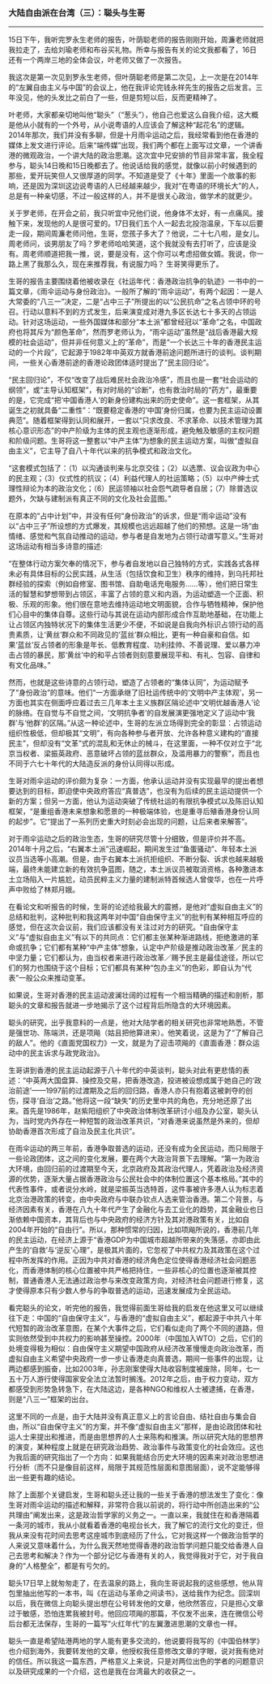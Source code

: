 <h3>大陆自由派在台湾（三）：聪头与生哥</h3>
<hr>

15日下午，我听完罗永生老师的报告，叶荫聪老师的报告刚刚开始，周濂老师就把我拉走了，去给刘瑜老师和布谷买礼物。所幸与报告有关的论文我都看了，16日还有一个两岸三地的全体会议，叶老师又做了一次报告。

我这次是第一次见到罗永生老师，但叶荫聪老师是第二次见，上一次是在2014年的“左翼自由主义与中国”的会议上，他在我评论完钱永祥先生的报告之后发言。三年没见，他的头发比之前白了一些，但是剪短以后，反而更精神了。

叶老师，大家都亲切地叫他“聪头”（“葱头”），他自己也爱这么自我介绍，这大概是他从小就有的一个外号，从小说粤语的人应该会了解这种“起花名”的逻辑。2014年那次，我们并没有多聊，但是十月雨伞运动之后，我经常看到他在香港的媒体上发文进行评论。后来“端传媒”出现，我们两个都在上面写过文章，一个讲香港的微观政治，一个讲大陆的政治思潮。这次宜中兄安排的节目非常丰富，我全程参与，聪头14日晚和15日晚都去了。他说话给我的感觉，就像以前小时候遇到的那些，爱开玩笑但人又很厚道的同学。不知道是受了《十年》里面一个故事的影响，还是因为深圳这边说粤语的人已经越来越少，我对“在粤语的环境长大”的人，总是有一种亲切感，不过一般这样的人，并不是很关心政治，做学术的就更少。

关于罗老师，在开会之前，我只听宜中兄他们说，他身体不太好，有一点痛风。接触下来，发现他的人是很可爱的。17日我们五个人一起去北投泡温泉，下车以后要走一段，期间周濂老师问他，生哥，您孩子多大了？他说，二十七八啦，是女儿。周老师问，谈男朋友了吗？罗老师哈哈笑道，这个我就没有去打听了，应该是没有。周老师顺道把我一推，说，要是没有，这个你可以考虑招做女婿。我说，你一路上黑了我那么久，现在来推荐我，有说服力吗？ 生哥笑得更乐了。

生哥的报告主要围绕着他被收录在《社运年代：香港政治抗争的轨迹》一书中的一篇文章，《雨伞运动与身份政治》。一般所了解的“雨伞运动”，有两个起因：一是人大常委的“八三一”决定，二是“占中三子”所提出的以“公民抗命”之名占领中环的号召。行动以意料不到的方式发生，后来演变成对港九多区长达七十多天的占领运动。针对这场运动，一些外国媒体和部分“本土派”都曾经冠以“革命”之名，中国政府也将其斥为“颜色革命”，然而罗老师认为，“雨伞运动”虽然是“战后香港最大规模的社会运动”，但并非任何意义上的“革命”，而是“一个长达三十年的香港民主运动的一个片段”，它起源于1982年中英双方就香港前途问题所进行的谈判。谈判期间，一些关心香港前途的香港论政团体适时提出了“民主回归论”。

“民主回归论”，不仅“改变了战后难民社会政治冷感”，而且也是一套“社会运动的纲领”，或“主导认知框架”，有对时局的“诊断”，也有救治时局的“药方”，最重要的是，它完成“把‘中国香港人’的新身份建构出来的历史使命”。这一套框架，从其诞生之初就具备“二重性”：“既要稳定香港的‘中国’身份归属，也要为民主运动设置典范”。随着框架得到认同和展开，一套以“只求改良、不求革命、以技术管理为其核心意识形态”的中产阶级为主体的民主观也逐渐形成，避免触及敏感的主权问题和阶级问题。生哥将这一整套以“中产主体”为想象的民主运动方案，叫做“虚拟自由主义”，它主导了自八十年代以来的抗争模式和政治文化。

“这套模式包括了：（1）以沟通谈判来与北京交往；（2）以选票、议会议政为中心的民主观；（3）仪式性的抗议；（4）利益代理人的社运策略；（5）以中产绅士式理性辩论为本的政治文化；（6）民运领袖以社会怨气疏导者自居；（7）除普选议题外，欠缺与建制派有真正不同的文化及社会蓝图。”

在原本的“占中计划”中，并没有任何“身份政治”的诉求，但是“雨伞运动”没有以“占中三子”所设想的方式爆发，其规模也远远超越了他们的预想。这是一场“由情绪、感觉和气氛自动推动的运动，参与者是自发地为占领行动谱写意义。”生哥对这场运动有相当多诗意的描述:

“在整体行动方案欠奉的情况下，参与者自发地以自己独特的方式，实践各式各样未必有具体目标的公民实践，从生活（包括饮食和卫生）秩序的维持，到乌托邦社群经验的探索（例如自修室、图书馆、自助电话充电服务……等），他们把日常生活的智慧和梦想带到占领区，丰富了占领的意义和内涵，为运动塑造一个正面、积极、乐观的形象。他们很在意地去维持运动地文明面貌，合作与牺牲精神，保护他们心目中的集体自尊。这些行动与其说在运动内部形成合作互助地基础，在功能上让占领区内独特状况下的集体生活更少不便，不如说是自我向外标识占领行动的高贵素质，让‘黄丝’群众和不同政见的‘蓝丝’群众相比，更有一种自豪和自信。如果‘蓝丝’反占领者的形象是年长、低教育程度、功利挂帅、不善说理、爱以暴力冲击占领的暴民，那‘黄丝’中的和平占领者则刻意要展现平和、有礼、包容、自律和有文化品味。”

然而，也就是这些诗意的占领行动，塑造了占领者的“集体认同”，为运动赋予了“身份政治”的意味。他们“一方面承继了旧社运传统中的‘文明中产主体观’，另一方面也其实在侧面呼应着过去三几年本土主义族群区隔论述中‘文明优越香港人’论的脉络。在自觉与不自觉之间，‘文明抗争者’的自发展演更强地定义了运动中‘我群’与‘他群’的区隔。”从这一种论述中，生哥的左派立场得到完全的彰显：占领运动组织性极低，但却极其“文明”，有向各种参与者开放、允许各种意义建构的“直接民主”，但却没有“文革”式的混乱和无休止的械斗，在这里面，一种不仅对立于“北京当权者、梁振英政府、恶意破坏占领的蓝丝群众，及滥用暴力的警察”，而且也不同于六七十年代的大陆造反派的身份认同得以形成。

生哥对雨伞运动的评价颇为复杂：一方面，他承认运动并没有实现最早的提出者想要达到的目标，即迫使中央政府答应“真普选”，也没有为后续的民主运动提供一个新的方案；但另一方面，他认为运动突破了传统社运的有限抗争模式以及陈旧认知框架，“是重组香港未来想象和愿景的一种极端体验，也是重寻后殖香港身份认同的起步”。它“提出了一系列历史重大时刻必会出现的问题，让后来者来解答”。

对于雨伞运动之后的政治生态，生哥的研究尽管十分细致，但是评价并不高。2014年十月之后，“右翼本土派”迅速崛起，期间发生过“鱼蛋骚动”、年轻本土派议员当选等小高潮。但是，由于右翼本土派抗拒组织、不断分裂、诉求也越来越极端，最终未能建立新的有效抗争蓝图，随之，本土派议员被取消资格，各种激进本土立场陷入一片尴尬，动员民粹主义力量的建制派特首候选人曾俊华，也在一片呼声中败给了林郑月娥。

在看论文和听报告的时候，生哥的论述给我最大的震撼，是他对“虚拟自由主义”的总结和批判，这种批判和我这两年对中国“自由保守主义”的批判有某种相互呼应的感觉，但在这次会议前，我们应该都没有关注过对方的研究。“自由保守主义”与“虚拟自由主义”有以下的共同点：它们都主张某种渐进路线，拒绝激进的革命或抗争；它们都有某种“中产主体”想象，认定中产阶级是推动政治改革／民主的中坚力量；它们都认为，由当权者来进行政治改革／赐予民主是最佳途径，所以它们的努力也围绕于这个目标；它们都具有某种“包办主义”的色彩，即自认为“代表”一般公众来推动变革。

如果说，生哥对香港的民主运动波澜壮阔的过程有一个相当精确的描述和剖析，那聪头的文章和报告就进一步地揭示了这个过程背后所隐含的大环境因素。

聪头的研究，出乎我意料的一点是，他对大陆学者的相关研究也非常地熟悉，不管是强世功、陈端洪，还是项飚（姑且把他算进来）。他笑着说，这是为了“了解自己的敌人”。他的《直面党国权力》一文，就是为了迎击项飚的《直面香港：群众运动中的民主诉求与政党政治》。

生哥讲到香港的民主运动起源于八十年代的中英谈判，聪头对此有更悲情的表述：“中英两大国盘算、操控及交易，把香港改造，投进被设想成属于她自己的‘政治前途’——1997前的过渡期及之后的回归路，香港人亦只有抱着这被剥夺的创伤，探寻‘自治’之路。”他将这一段“缺失”的历史里中共的角色，充分地还原了出来。首先是1986年，赵紫阳组织了中央政治体制改革研讨小组及办公室，聪头认为，当时党内外存在一种短暂的政治改革共识，“对香港来说虽然是外来的，但却协助香港首次形成了自治及民主化共识”。

在雨伞运动的两三年前，香港争取普选的运动，还没有成为全民运动，而只局限于一些论政团体，这之间的变化发展，要在两个大政治背景下去理解。“第一为政治大环境，由回归前的过渡期至今天，北京政府及其政治代理人，凭着政治及经济资源的优势，逐渐大量占据香港政治与公民社会中的体制位置这个基本格局。”其中的代表性事件，或者说分水岭，就是梁振英当选特首，这件事被许多港人认为标志着北京治港政策的转变，由中央政府与中联办钦点人选来管治香港。第二个背景，与经济因素有关，香港在八九十年代产生了金融化与去工业化的趋势，其金融业也日渐依赖中国资本，其背后也与中央政府的经济方针及其对港政策有关，比如自2004年开始的“自由行”。所以，那种惯常的归因，比如项飚所说的，香港前几年的民主运动，在经济上源于“香港GDP为中国城市超越所带来的失落感，亦即由此产生的‘自救’与‘逆反’心理”，是极其片面的，它忽视了中共权力及其政策在这个过程中所发挥的作用。正因为中共对香港的经济角色定位使得香港经济社会问题恶化，而香港体制的核心位置被中共严格把持住，一些非核心的位置也逐渐被其控制，普通香港人无法通过政治参与来改变政策方向，对经济社会问题进行修复，这才使得原本只有少数人参与的争取普选的运动，迅速发展成为全民运动。

看完聪头的论文，听完他的报告，我觉得前面生哥给我的启发在他这里又可以继续往下走：中国的“自由保守主义”，与香港的“虚拟自由主义”，都起源于中共八十年代短暂的政治改革意图，在某个大事件之后，它们看似走向了两个不同的道路，但实则依然受到中共权力的影响甚至操控。2000年（中国加入WTO）之后，它们的处境变得极为相似：自由保守主义期望中国政府从经济改革慢慢走向政治改革，而虚拟自由主义希望中央政府一步一步让香港走向真普选，期间一些事件的出现，让两边都感到振奋，比如2003年，孙志刚案使得大陆收容制度被废除，同年，七一五十万人游行使得国家安全法立法暂时搁浅。2012年之后，由于权力变动，双方都感受到形势急转急下，在大陆这边，是各种NGO和维权人士被逮捕，在香港，则是“八三一”框架的出台。

这里不同的一点是，由于大陆并没有真正意义上的言论自由、结社自由与集会自由，所以“自由保守主义”的方案，并不像“虚拟自由主义”那样，是由论政团体和社运人士来提出和推进，而是由思想界的人士来陈构和推演。所以研究大陆的思想界的演变，某种程度上就是在研究政治趋势、政治事件与政策变化的社会效应。这也为我后面的研究指出了一个方向：如果我能结合历史大环境的因素来对政治思想进行分析（而不只是像目前这样，局限于其规范性层面和意图层面），说不定能够得出一些更有趣的结论。

除了上面那个关键启发，生哥和聪头还让我的一些关于香港的想法发生了变化：像生哥对雨伞运动的描述和解释，非常符合我以前说的，将行动中所创造出来的“公共理由”阐发出来，这是政治哲学家的义务之一。一直以来，我就住在和香港隔着一条河的城市，我从小就看着香港的电视台长大，我了解它的流行文化的变迁，但我从来没有花时间去思考这座城市到底经历了什么，它对我这样一个做政治哲学的人来说又意味着什么，为什么我天然地觉得香港的政治哲学问题只能交给香港人自己去思考和解决？作为一个部分记忆与香港有关的人，我觉得我对于它，对于我自身的“人格整全”，都是有亏欠的。

聪头17日早上就匆匆走了，在去温泉的路上，我向生哥说起我的这些感想，他从背包里抽出他写的一本书，叫《在运动与革命之间读书》，送给我作为纪念。回深圳以后，我在微信上向聪头提出想在公号转发他的文章，他欣然答应，只是担心文章过于敏感，恐怕连累我被封号。他回应项飚的那篇，不仅发不出来，连在微信公号后台都无法保存，生哥的一篇写“火红年代”的左翼激进思潮的文章也一样。

聪头一直是希望陆港两地的学人能有更多交流的，他说要将我写的《中国伯林学》也介绍到海外，我要转发他的文章，他授权我任意修改文章的字眼，说对我有绝对的信任。所以我这一篇东西，严格意义上来说，只是对两位出色的学者的问题意识以及研究成果的一个介绍，这也是我在台湾最大的收获之一。
